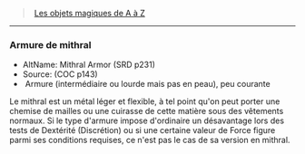 ﻿---
!MagicItem
Type: Armure (intermédiaire ou lourde mais pas en peau)
Rarity: peu courante
Id: magicitems_az_hd.md#armure-de-mithral
ParentLink: magicitems_az_hd.md#les-objets-magiques-de-a-à-z
Name: Armure de mithral
ParentName: Les objets magiques de A à Z
NameLevel: 3
AltName: Mithral Armor (SRD p231)
Source: (COC p143)
Attributes: {}
AttributesDictionary: >+
  {}

---
> [Les objets magiques de A à Z](hd_magicitems_az_les_objets_magiques_de_a_a_z.md)

---

### Armure de mithral

- AltName: Mithral Armor (SRD p231)
- Source: (COC p143)
-  Armure (intermédiaire ou lourde mais pas en peau), peu courante

Le mithral est un métal léger et flexible, à tel point qu'on peut porter une chemise de mailles ou une cuirasse de cette matière sous des vêtements normaux. Si le type d'armure impose d'ordinaire un désavantage lors des tests de Dextérité (Discrétion) ou si une certaine valeur de Force figure parmi ses conditions requises, ce n'est pas le cas de sa version en mithral.


